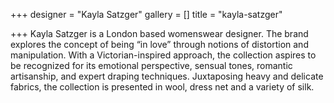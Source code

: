 +++
designer = "Kayla Satzger"
gallery = []
title = "kayla-satzger"

+++
Kayla Satzger is a London based womenswear designer. The brand explores the concept of being “in love” through notions of distortion and manipulation. With a Victorian-inspired approach, the collection aspires to be recognized for its emotional perspective, sensual tones, romantic artisanship, and expert draping techniques. Juxtaposing heavy and delicate fabrics, the collection is presented in wool, dress net and a variety of silk.